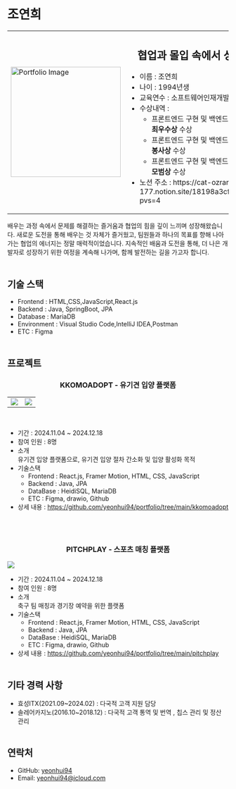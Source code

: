 # 조연희
<table>
  <tr>
    <td>
      <img src="https://i.imgur.com/YXsGXcx.jpeg" alt="Portfolio Image" width="250" />
    </td>
    <td>
      <h2 align="center">
  협업과 몰입 속에서 성장하는 과정이 즐겁다
</h2>
      <ul>
        <li>이름 : 조연희</li> 
        <li>나이 : 1994년생</li> 
        <li>교육연수 : 소프트웨어인재개발원 (2024.06.26~2024.12.17)</li> 
        <li>수상내역 :             
            <ul>
              <li>프론트엔드 구현 및 백엔드개발을 위한 풀스택 인재양성 과정 중 <strong>최우수상</strong> 수상</li>
              <li>프론트엔드 구현 및 백엔드개발을 위한 풀스택 인재양성 과정 중 <strong>봉사상</strong> 수상</li>
              <li>프론트엔드 구현 및 백엔드개발을 위한 풀스택 인재양성 과정 중 <strong>모범상</strong> 수상</li>
            </ul></li> 
        <li>노션 주소 : https://cat-ozraraptor-177.notion.site/18198a3cf220805d813ae90866e281a3?pvs=4 </li> 
      </ul>
    </td>
  </tr>
</table>

배우는 과정 속에서 문제를 해결하는 즐거움과 협업의 힘을 깊이 느끼며 성장해왔습니다.
새로운 도전을 통해 배우는 것 자체가 즐거웠고, 팀원들과 하나의 목표를 향해 나아가는 협업의 에너지는 정말 매력적이었습니다.
지속적인 배움과 도전을 통해, 더 나은 개발자로 성장하기 위한 여정을 계속해 나가며, 함께 발전하는 길을 가고자 합니다.
 </br> </br>

## 기술 스택
- Frontend : HTML,CSS,JavaScript,React.js
- Backend : Java, SpringBoot, JPA
- Database : MariaDB
- Environment : Visual Studio Code,IntelliJ IDEA,Postman
- ETC : Figma
 </br> </br>

## 프로젝트
<h3 align="center">KKOMOADOPT - 유기견 입양 플랫폼</h3>
<table>
  <tr>
    <td><img src="https://i.imgur.com/YETC5d2.jpeg"/></td>
    <td><img src="https://i.imgur.com/n7ZNgpj.png"/></td>
  </tr>
  </table>
  </br>
  
- 기간 : 2024.11.04 ~ 2024.12.18
- 참여 인원 : 8명
- 소개</br>
  유기견 입양 플랫폼으로, 유기견 입양 절차 간소화 및 입양 활성화 목적
- 기술스택</br>
  * Frontend : React.js, Framer Motion, HTML, CSS, JavaScript
  * Backend : Java, JPA
  * DataBase : HeidiSQL, MariaDB
  * ETC : Figma, drawio, Github
- 상세 내용 : https://github.com/yeonhui94/portfolio/tree/main/kkomoadopt
</br></br></br></br>

<h3 align="center">PITCHPLAY - 스포츠 매칭 플랫폼</h3>
  <img src="https://i.imgur.com/RkyhNDY.jpeg"/>
</br>

- 기간 : 2024.11.04 ~ 2024.12.18
- 참여 인원 : 8명
- 소개</br>
  축구 팀 매칭과 경기장 예약을 위한 플랫폼
- 기술스택</br>
  * Frontend : React.js, Framer Motion, HTML, CSS, JavaScript
  * Backend : Java, JPA
  * DataBase : HeidiSQL, MariaDB
  * ETC : Figma, drawio, Github
- 상세 내용 : https://github.com/yeonhui94/portfolio/tree/main/pitchplay
</br></br>

## 기타 경력 사항
  - 효성ITX(2021.09~2024.02) : 다국적 고객 지원 담당
  - 솔레어카지노(2016.10~2018.12) : 다국적 고객 통역 및 번역 , 칩스 관리 및 정산 관리
</br></br>
## 연락처
- GitHub: [yeonhui94](https://github.com/yeonhui94)
- Email: yeonhui94@icloud.com
